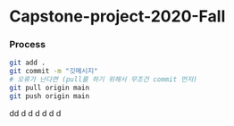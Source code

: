 # Capstone-project-2020-Fall


### Process

``` bash
git add .
git commit -m "깃메시지"
# 오류가 난다면 (pull를 하기 위해서 무조건 commit 먼저)
git pull origin main
git push origin main
```


dd
d
d
d
d
d
d

